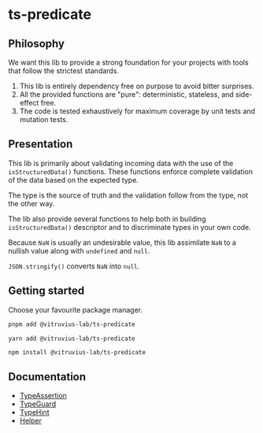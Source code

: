# ts-predicate

## Philosophy

We want this lib to provide a strong foundation for your projects with tools that
follow the strictest standards.

1. This lib is entirely dependency free on purpose to avoid bitter surprises.
2. All the provided functions are "pure": deterministic, stateless, and side-effect free.
3. The code is tested exhaustively for maximum coverage by unit tests and mutation tests.

## Presentation

This lib is primarily about validating incoming data with the use
of the `isStructuredData()` functions. These functions enforce complete
validation of the data based on the expected type.

The type is the source of truth and the validation follow from the type, not the other way.

The lib also provide several functions to help both in building
`isStructuredData()` descriptor and to discriminate types in your own code.

Because `NaN` is usually an undesirable value, this lib assimilate `NaN` to a
nullish value along with `undefined` and `null`.

`JSON.stringify()` converts `NaN` into `null`.

## Getting started

Choose your favourite package manager.

```bash
pnpm add @vitruvius-lab/ts-predicate
```

```bash
yarn add @vitruvius-lab/ts-predicate
```

```
npm install @vitruvius-lab/ts-predicate
```

## Documentation

- [TypeAssertion](docs/TypeAssertion.md)
- [TypeGuard](docs/TypeGuard.md)
- [TypeHint](docs/TypeHint.md)
- [Helper](docs/Helper.md)
